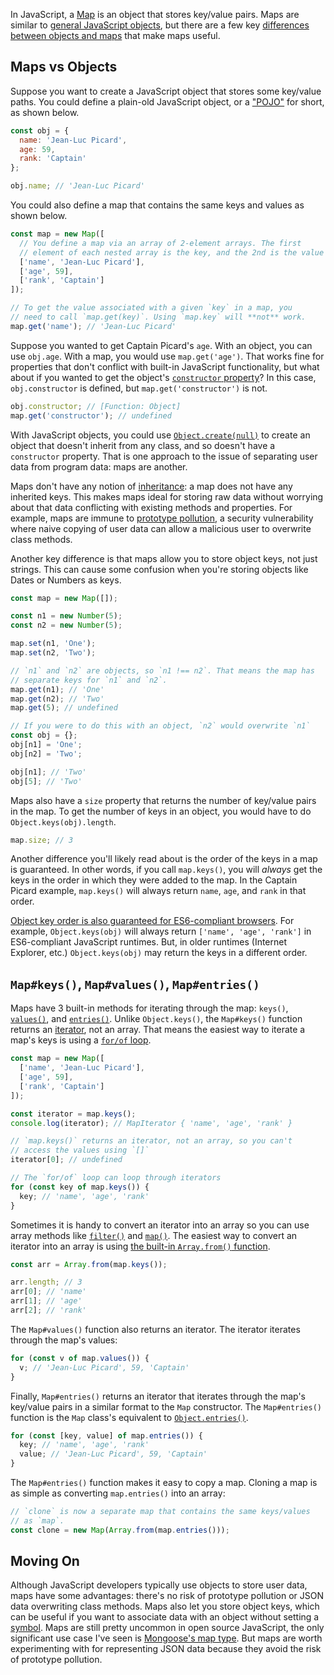 In JavaScript, a [Map](https://developer.mozilla.org/en-US/docs/Web/JavaScript/Reference/Global_Objects/Map) is an object that stores key/value pairs. Maps are
similar to [general JavaScript objects](https://developer.mozilla.org/en-US/docs/Web/JavaScript/Reference/Global_Objects/Object), but there are a few key [differences between objects and maps](https://developer.mozilla.org/en-US/docs/Web/JavaScript/Reference/Global_Objects/Map#Objects_and_maps_compared) that make maps useful.

Maps vs Objects
---------------

Suppose you want to create a JavaScript object that stores some
key/value paths. You could define a plain-old JavaScript object,
or a ["POJO"](https://masteringjs.io/tutorials/fundamentals/pojo) for short, as shown below.

```javascript
const obj = {
  name: 'Jean-Luc Picard',
  age: 59,
  rank: 'Captain'
};

obj.name; // 'Jean-Luc Picard'
```

You could also define a map that contains the same keys and values as shown below.

```javascript
const map = new Map([
  // You define a map via an array of 2-element arrays. The first
  // element of each nested array is the key, and the 2nd is the value
  ['name', 'Jean-Luc Picard'],
  ['age', 59],
  ['rank', 'Captain']
]);

// To get the value associated with a given `key` in a map, you
// need to call `map.get(key)`. Using `map.key` will **not** work.
map.get('name'); // 'Jean-Luc Picard'
```

Suppose you wanted to get Captain Picard's `age`. With an object,
you can use `obj.age`. With a map, you would use `map.get('age')`.
That works fine for properties that don't conflict with built-in
JavaScript functionality, but what about if you wanted to get the
object's [`constructor` property](https://developer.mozilla.org/en-US/docs/Web/JavaScript/Reference/Global_Objects/Object/constructor)? In this case, `obj.constructor`
is defined, but `map.get('constructor')` is not.

```javascript
obj.constructor; // [Function: Object]
map.get('constructor'); // undefined
```

With JavaScript objects, you could use
[`Object.create(null)`](https://davidwalsh.name/object-create-null) to create an object
that doesn't inherit from any class, and
so doesn't have a `constructor` property.
That is one approach to the issue of separating
user data from program data: maps are another.

Maps don't have any notion of [inheritance](https://masteringjs.io/tutorials/fundamentals/prototype): a map does not have any inherited keys. This makes maps ideal for storing raw
data without worrying about that data conflicting with existing
methods and properties. For example, maps are immune to [prototype pollution](https://snyk.io/blog/after-three-years-of-silence-a-new-jquery-prototype-pollution-vulnerability-emerges-once-again/), a security vulnerability where naive copying of user data can allow a malicious user to overwrite class methods.

Another key difference is that maps allow you to store object keys,
not just strings. This can cause some confusion when you're storing
objects like Dates or Numbers as keys.

```javascript
const map = new Map([]);

const n1 = new Number(5);
const n2 = new Number(5);

map.set(n1, 'One');
map.set(n2, 'Two');

// `n1` and `n2` are objects, so `n1 !== n2`. That means the map has
// separate keys for `n1` and `n2`.
map.get(n1); // 'One'
map.get(n2); // 'Two'
map.get(5); // undefined

// If you were to do this with an object, `n2` would overwrite `n1`
const obj = {};
obj[n1] = 'One';
obj[n2] = 'Two';

obj[n1]; // 'Two'
obj[5]; // 'Two'
```

Maps also have a `size` property that returns the number of key/value 
pairs in the map. To get the number of keys in an object, you would
have to do `Object.keys(obj).length`.

```javascript
map.size; // 3
```

Another difference you'll likely read about is the order of the keys
in a map is guaranteed. In other words, if you call `map.keys()`, you 
will _always_ get the keys in the order in which they were added to
the map. In the Captain Picard example, `map.keys()` will always
return `name`, `age`, and `rank` in that order.

[Object key order is also guaranteed for ES6-compliant browsers](https://www.stefanjudis.com/today-i-learned/property-order-is-predictable-in-javascript-objects-since-es2015/). For example, `Object.keys(obj)` will always return
`['name', 'age', 'rank']` in ES6-compliant JavaScript runtimes. But,
in older runtimes (Internet Explorer, etc.) `Object.keys(obj)` may
return the keys in a different order.

`Map#keys()`, `Map#values()`, `Map#entries()`
---------------------------------------------

Maps have 3 built-in methods for iterating through the map: `keys()`, [`values()`](https://developer.mozilla.org/en-US/docs/Web/JavaScript/Reference/Global_Objects/Map/values), and [`entries()`](https://developer.mozilla.org/en-US/docs/Web/JavaScript/Reference/Global_Objects/Map/entries). Unlike `Object.keys()`, the `Map#keys()` function returns an [iterator](https://developer.mozilla.org/en-US/docs/Web/JavaScript/Guide/Iterators_and_Generators), not an array. That means the easiest way to
iterate a map's keys is using a [`for/of` loop](/for-vs-for-each-vs-for-in-vs-for-of-in-javascript).

```javascript
const map = new Map([
  ['name', 'Jean-Luc Picard'],
  ['age', 59],
  ['rank', 'Captain']
]);

const iterator = map.keys();
console.log(iterator); // MapIterator { 'name', 'age', 'rank' }

// `map.keys()` returns an iterator, not an array, so you can't
// access the values using `[]`
iterator[0]; // undefined

// The `for/of` loop can loop through iterators
for (const key of map.keys()) {
  key; // 'name', 'age', 'rank'
}
```

Sometimes it is handy to convert an iterator into an array so you
can use array methods like [`filter()`](https://developer.mozilla.org/en-US/docs/Web/JavaScript/Reference/Global_Objects/Array/filter) and [`map()`](https://developer.mozilla.org/en-US/docs/Web/JavaScript/Reference/Global_Objects/Array/map). The easiest way to convert an iterator into an array is using [the built-in `Array.from()` function](https://developer.mozilla.org/en-US/docs/Web/JavaScript/Reference/Global_Objects/Array/from).

```javascript
const arr = Array.from(map.keys());

arr.length; // 3
arr[0]; // 'name'
arr[1]; // 'age'
arr[2]; // 'rank'
```

The `Map#values()` function also returns an iterator. The iterator
iterates through the map's values:

```javascript
for (const v of map.values()) {
  v; // 'Jean-Luc Picard', 59, 'Captain'
}
```

Finally, `Map#entries()` returns an iterator that iterates through
the map's key/value pairs in a similar format to the `Map` 
constructor. The `Map#entries()` function is the `Map` class's
equivalent to [`Object.entries()`](https://developer.mozilla.org/en-US/docs/Web/JavaScript/Reference/Global_Objects/Object/entries).

```javascript
for (const [key, value] of map.entries()) {
  key; // 'name', 'age', 'rank'
  value; // 'Jean-Luc Picard', 59, 'Captain'
}
```

The `Map#entries()` function makes it easy to copy a map. Cloning
a map is as simple as converting `map.entries()` into an array:

```javascript
// `clone` is now a separate map that contains the same keys/values
// as `map`.
const clone = new Map(Array.from(map.entries()));
```

Moving On
---------

Although JavaScript developers typically use objects to store user
data, maps have some advantages: there's no risk of prototype
pollution or JSON data overwriting class methods. Maps also let
you store object keys, which can be useful if you want to associate
data with an object without setting a [symbol](a-practical-guide-to-symbols-in-javascript.html). Maps are still
pretty uncommon in open source JavaScript, the only significant
use case I've seen is [Mongoose's map type](https://thecodebarbarian.com/whats-new-in-mongoose-5.1-map-support.html). But maps are worth experimenting with for representing JSON
data because they avoid the risk of prototype pollution.
